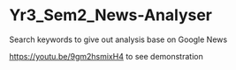 # Yr3_Sem2_News-Analyser
Search keywords to give out analysis base on Google News

https://youtu.be/9gm2hsmixH4 to see demonstration
